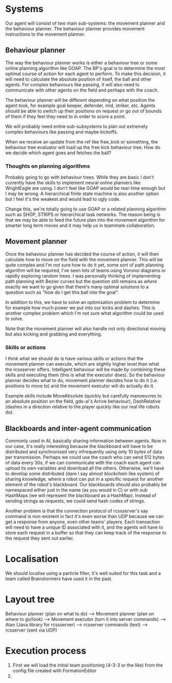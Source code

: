 # Systems

Our agent will consist of two main sub-systems: the movement planner and the behaviour planner. The behaviour planner
provides movement instructions to the movement planner.

## Behaviour planner
The way the behaviour planner works is either a behaviour tree or some online planning algorithm like GOAP.
The BP's goal is to determine the most optimal course of action for each agent to perform. To make this decision,
it will need to calculate the absolute position of itself, the ball and other agents. For complex behaviours like
passing, it will also need to communicate with other agents on the field and perhaps with the coach.

The behaviour planner will be different depending on what position the agent took, for example goal keeper, defender,
mid, striker, etc. Agents should be able to switch up their positions on request or go out of bounds of them if they
feel they need to in order to score a point.

We will probably need entire sub-subsystems to plan out extremely complex behaviours like passing and maybe kickoffs.

When we receive an update from the ref like free_kick or something, the behaviour tree evaluator will load up the
free kick behaviour tree. How do we decide which agent goes and fetches the ball?

### Thoughts on planning algorithms
Probably going to go with behaviour trees. While they are basic I don't currently have the skills to implement
neural online planners like WrightEagle are using. I don't feel like GOAP would be real-time enough but I may be wrong.
A hierarchical finite state machine is also another option but I feel it's the weakest and would lead to ugly code.

Change this, we're totally going to use GOAP or a related planning algorithm such as SHOP, STRIPS or hierarchical task
networks. The reason being is that we may be able to feed the future plan into the movement algorithm for smarter
long term moves and it may help us in teammate collaboration.

## Movement planner
Once the behaviour planner has decided the course of action, it will then calculate how to move on the field with
the movement planner. This will be quite complex and I'm not sure how to do it yet, some sort of path planning
algorithm will be required, I've seen lots of teams using Voronoi diagrams or rapidly exploring random trees. I was
personally thinking of implementing path planning with Bezier curves but the question still remains as *where* exactly
we want to go given that there's many optimal solutions to a question such as "how do I get this ball into the goal".

In addition to this, we have to solve an optimisation problem to determine for example how much power we put into
our kicks and dashes. This is another complex problem which I'm not sure what algorithm could be used to solve.

Note that the movement planner will also handle not only directional moving but also kicking and grabbing and everything.

### Skills or actions
I think what we should do is have various skills or actions that the movement planner can execute, which are slightly
higher level than what the rcssserver offers. Intelligent behaviour will be made by combining these skills and executing
them (this is what the executor does). So the behaviour planner decides what to do, movement planner decides how to do it
(i.e. positions to move to) and the movement executor will do actually do it.

Example skills include MoveAbsolute (quickly but carefully manoeuvres to an absolute position on the field, gdx-ai's
Arrive behaviour), DashRelative (dashes in a direction relative to the player quickly like our real life robots do).


## Blackboards and inter-agent communication
Commonly used in AI, basically sharing information between agents. Now in our case, it's really interesting because
the blackboard will have to be distributed and synchronised very infrequently using only 10 bytes of data per 
transmission. Perhaps we could use the coach who can send 512 bytes of data every 30s, if we can communicate with the 
coach each agent can upload its own variables and download all the others. Otherwise, we'll have to develop some
distributed (dare I say almost _blockchain_ like system) of sharing knowledge, where a robot can put in a specific
request for another element of the robot's blackboard. Our blackboards should also probably be namespaced either just
in the name (as you would in C) or with sub HashMaps (we will represent the blackboard as a HashMap). Instead of sending
strings as requests, we could send hash codes of strings.

Another problem is that the connection protocol of rcssserver's say command is non-existent in fact it's even worse than
UDP because we can get a response from anyone, even other teams' players. Each transaction will need to have a unique 
ID associated with it, and the agents will have to store each request in a buffer so that they can keep track of the 
response to the request they sent out earlier.

# Localisation
We should localise using a particle filter, it's well suited for this task and a team called Brainstormers have used
it in the past.

# Layout tree
Behaviour planner (plan on what to do) 
--> Movement planner (plan on where to go/look) 
--> Movement executor (turn it into server commands)
--> Atan (Java library for rcssserver)
--> rcsserver commands (text)
--> rcsserver  (sent via UDP)

# Execution process
1. First we will load the initial team positioning (4-3-3 or the like) from the config file created with FormationEditor
2. 